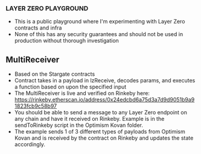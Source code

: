 ### LAYER ZERO PLAYGROUND

- This is a public playground where I'm experimenting with Layer Zero contracts and infra
- None of this has any security guarantees and should not be used in production without thorough investigation

## MultiReceiver

- Based on the Stargate contracts
- Contract takes in a payload in lzReceive, decodes params, and executes a function based on upon the specified input
- The MultiReceiver is live and verified on Rinkeby here: https://rinkeby.etherscan.io/address/0x24edcbd6a75d3a7d9d9051b9a91823fcb9c58b97
- You should be able to send a message to any Layer Zero endpoint on any chain and have it received on Rinkeby. Example is in the sendToRinkeby script in the Optimism Kovan folder.
- The example sends 1 of 3 different types of payloads from Optimism Kovan and is received by the contract on Rinkeby and updates the state accordingly.
